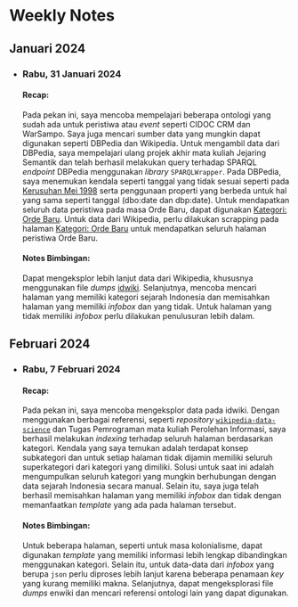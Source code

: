 # Weekly Notes

## Januari 2024
- ### Rabu, 31 Januari 2024
    #### Recap:
    Pada pekan ini, saya mencoba mempelajari beberapa ontologi yang sudah ada untuk peristiwa atau *event* seperti CIDOC CRM dan WarSampo. Saya juga mencari sumber data yang mungkin dapat digunakan seperti DBPedia dan Wikipedia. Untuk mengambil data dari DBPedia, saya mempelajari ulang projek akhir mata kuliah Jejaring Semantik dan telah berhasil melakukan query terhadap SPARQL *endpoint* DBPedia menggunakan *library* `SPARQLWrapper`. Pada DBPedia, saya menemukan kendala seperti tanggal yang tidak sesuai seperti pada [Kerusuhan Mei 1998](https://dbpedia.org/page/May_1998_riots_of_Indonesia) serta penggunaan properti yang berbeda untuk hal yang sama seperti tanggal (dbo:date dan dbp:date). Untuk mendapatkan seluruh data peristiwa pada masa Orde Baru, dapat digunakan [Kategori: Orde Baru](https://dbpedia.org/page/Category:New_Order_(Indonesia)). Untuk data dari Wikipedia, perlu dilakukan scrapping pada halaman [Kategori: Orde Baru](https://id.wikipedia.org/wiki/Kategori:Orde_Baru) untuk mendapatkan seluruh halaman peristiwa Orde Baru.

    #### Notes Bimbingan:
    Dapat mengeksplor lebih lanjut data dari Wikipedia, khususnya menggunakan file *dumps* [idwiki](https://dumps.wikimedia.org/idwiki/). Selanjutnya, mencoba mencari halaman yang memiliki kategori sejarah Indonesia dan memisahkan halaman yang memiliki *infobox* dan yang tidak. Untuk halaman yang tidak memiliki *infobox* perlu dilakukan penulusuran lebih dalam.


## Februari 2024
- ### Rabu, 7 Februari 2024
    #### Recap:
    Pada pekan ini, saya mencoba mengeksplor data pada idwiki. Dengan menggunakan berbagai referensi, seperti *repository* [`wikipedia-data-science`](https://github.com/WillKoehrsen/wikipedia-data-science/blob/master/notebooks/Downloading%20and%20Parsing%20Wikipedia%20Articles.ipynb) dan Tugas Pemrograman mata kuliah Perolehan Informasi, saya berhasil melakukan *indexing* terhadap seluruh halaman berdasarkan kategori. Kendala yang saya temukan adalah terdapat konsep subkategori dan untuk setiap halaman tidak dijamin memiliki seluruh superkategori dari kategori yang dimiliki. Solusi untuk saat ini adalah mengumpulkan seluruh kategori yang mungkin berhubungan dengan data sejarah Indonesia secara manual. Selain itu, saya juga telah berhasil memisahkan halaman yang memiliki *infobox* dan tidak dengan memanfaatkan *template* yang ada pada halaman tersebut.

    #### Notes Bimbingan:
    Untuk beberapa halaman, seperti untuk masa kolonialisme, dapat digunakan *template* yang memiliki informasi lebih lengkap dibandingkan menggunakan kategori. Selain itu, untuk data-data dari *infobox* yang berupa `json` perlu diproses lebih lanjut karena beberapa penamaan *key* yang kurang memiliki makna. Selanjutnya, dapat mengeksplorasi file *dumps* enwiki dan mencari referensi ontologi lain yang dapat digunakan.

